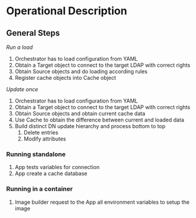 # Operational Description

## General Steps

*Run a load*

1. Orchestrator has to load configuration from YAML
1. Obtain a Target object to connect to the target LDAP with correct rights
1. Obtain Source objects and do loading according rules
1. Register cache objects into Cache object

*Update once*

1. Orchestrator has to load configuration from YAML
1. Obtain a Target object to connect to the target LDAP with correct rights
1. Obtain Source objects and obtain current cache data
1. Use Cache to obtain the difference between current and loaded data
1. Build distinct DN update hierarchy and process bottom to top
    1. Delete entries
    1. Modify attributes


### Running standalone

1. App tests variables for connection
1. App create a cache database


### Running in a container

1. Image builder request to the App all environment variables to setup the image
